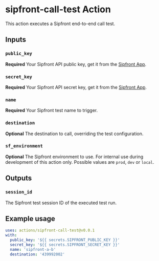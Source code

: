 # sipfront-call-test Action

This action executes a Sipfront end-to-end call test.

## Inputs

### `public_key`

**Required** Your Sipfront API public key, get it from the
[Sipfront App](https://app.sipfront.com/subscription/apikey).

### `secret_key`

**Required** Your Sipfront API secret key, get it from the
[Sipfront App](https://app.sipfront.com/subscription/apikey).

### `name`

**Required** Your Sipfront test name to trigger.

### `destination`

**Optional** The destination to call, overriding the test configuration.

### `sf_environment`

**Optional** The Sipfront environment to use. For internal use during
development of this action only. Possible values are `prod`, `dev` or `local`.

## Outputs

### `session_id`

The Sipfront test session ID of the executed test run.

## Example usage

```yaml
uses: actions/sipfront-call-test@v0.0.1
with:
  public_key: '${{ secrets.SIPFRONT_PUBLIC_KEY }}'
  secret_key: '${{ secrets.SIPFRONT_SECRET_KEY }}'
  name: 'sipfront-a-b'
  destination: '439992002'
```